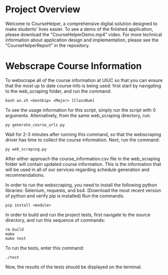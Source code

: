# Project Overview
Welcome to CourseHelper, a comprehensive digital solution designed to make students' lives easier. To see a demo of the finished application, please download the "CourseHelperDemo.mp4" video. For more technical information about application design and implementation, please see the "CourseHelperReport" in the repository.


# Webscrape Course Information
To webscrape all of the course information at UIUC so that you can ensure that the most up to date course info is being used:
first start by navigating to the web_scraping folder, and run the command:
```
bash ws.sh <GenSkip> <Major> [ClassNum]
```
To see the usage information for this script, simply run the script with 0 arguments.
Alternatively, from the same web_scraping directory, run:
```
py generate_course_urls.py
```
Wait for 2-3 minutes after running this command, so that the webscraping driver has time to collect the course information. Next, run the command:
```
py web_scraping.py
```
After either approach the course_information.csv file in the web_scraping folder will contain updated course information. This is the information that will be used in all of our services regarding schedule generation and recommendations.

In order to run the webscraping, you need to install the following python libraries: Selenium, requests, and bs4. (Download the most recent version of python and verify pip is installed) Run the commands:
```
pip install <module>
```

In order to build and run the project tests, first navigate to the source directory, and run this sequence of commands:
```
rm build
make 
make test
```
To run the tests, enter this command:
```
./test
```
Now, the results of the tests should be displayed on the terminal. 
